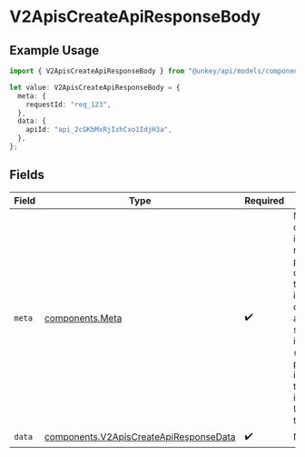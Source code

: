 # V2ApisCreateApiResponseBody

## Example Usage

```typescript
import { V2ApisCreateApiResponseBody } from "@unkey/api/models/components";

let value: V2ApisCreateApiResponseBody = {
  meta: {
    requestId: "req_123",
  },
  data: {
    apiId: "api_2cGKbMxRjIzhCxo1IdjH3a",
  },
};
```

## Fields

| Field                                                                                                                                                                                                                                                           | Type                                                                                                                                                                                                                                                            | Required                                                                                                                                                                                                                                                        | Description                                                                                                                                                                                                                                                     |
| --------------------------------------------------------------------------------------------------------------------------------------------------------------------------------------------------------------------------------------------------------------- | --------------------------------------------------------------------------------------------------------------------------------------------------------------------------------------------------------------------------------------------------------------- | --------------------------------------------------------------------------------------------------------------------------------------------------------------------------------------------------------------------------------------------------------------- | --------------------------------------------------------------------------------------------------------------------------------------------------------------------------------------------------------------------------------------------------------------- |
| `meta`                                                                                                                                                                                                                                                          | [components.Meta](../../models/components/meta.md)                                                                                                                                                                                                              | :heavy_check_mark:                                                                                                                                                                                                                                              | Metadata object included in every API response. This provides context about the request and is essential for debugging, audit trails, and support inquiries. The `requestId` is particularly important when troubleshooting issues with the Unkey support team. |
| `data`                                                                                                                                                                                                                                                          | [components.V2ApisCreateApiResponseData](../../models/components/v2apiscreateapiresponsedata.md)                                                                                                                                                                | :heavy_check_mark:                                                                                                                                                                                                                                              | N/A                                                                                                                                                                                                                                                             |
